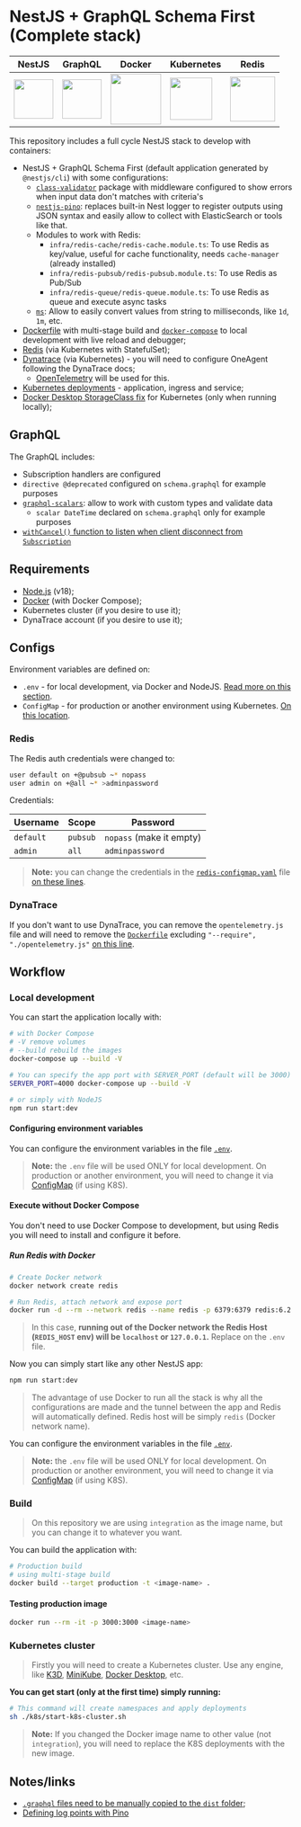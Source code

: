 # NestJS + GraphQL Schema First (Complete stack)

| NestJS                                                                | GraphQL                                                                                                                        | Docker                                                                                  | Kubernetes                                                                                                                                                             | Redis                                                                                        |
| --------------------------------------------------------------------- | ------------------------------------------------------------------------------------------------------------------------------ | --------------------------------------------------------------------------------------- | ---------------------------------------------------------------------------------------------------------------------------------------------------------------------- | -------------------------------------------------------------------------------------------- |
| <img src="https://docs.nestjs.com/assets/logo-small.svg" width="70"/> | <img src="https://upload.wikimedia.org/wikipedia/commons/thumb/1/17/GraphQL_Logo.svg/1200px-GraphQL_Logo.svg.png" width="70"/> | <img src="https://www.docker.com/wp-content/uploads/2022/03/Moby-logo.png" width="90"/> | <img src="https://upload.wikimedia.org/wikipedia/commons/thumb/3/39/Kubernetes_logo_without_workmark.svg/1200px-Kubernetes_logo_without_workmark.svg.png" width="75"/> | <img src="https://plugins.jetbrains.com/files/12820/199712/icon/pluginIcon.svg" width="80"/> |

This repository includes a full cycle NestJS stack to develop with containers:

- NestJS + GraphQL Schema First (default application generated by `@nestjs/cli`) with some configurations:
  - [`class-validator`](https://github.com/typestack/class-validator) package with middleware configured to show errors when input data don't matches with criteria's
  - [`nestjs-pino`](https://github.com/iamolegga/nestjs-pino): replaces built-in Nest logger to register outputs using JSON syntax and easily allow to collect with ElasticSearch or tools like that.
  - Modules to work with Redis:
    - `infra/redis-cache/redis-cache.module.ts`: To use Redis as key/value, useful for cache functionality, needs `cache-manager` (already installed)
    - `infra/redis-pubsub/redis-pubsub.module.ts`: To use Redis as Pub/Sub
    - `infra/redis-queue/redis-queue.module.ts`: To use Redis as queue and execute async tasks
  - [`ms`](https://github.com/vercel/ms): Allow to easily convert values from string to milliseconds, like `1d`, `1m`, etc.
- [Dockerfile](./Dockerfile) with multi-stage build and [`docker-compose`](./docker-compose.yml) to local development with live reload and debugger;
- [Redis](./k8s/redis/) (via Kubernetes with StatefulSet);
- [Dynatrace](./k8s/dynatrace/) (via Kubernetes) - you will need to configure OneAgent following the DynaTrace docs;
  - [OpenTelemetry](./opentelemetry.js) will be used for this.
- [Kubernetes deployments](./k8s/) - application, ingress and service;
- [Docker Desktop StorageClass fix](./k8s/docker-desktop/storageclass.yml) for Kubernetes (only when running locally);

## GraphQL

The GraphQL includes:

- Subscription handlers are configured
- `directive @deprecated` configured on `schema.graphql` for example purposes
- [`graphql-scalars`](https://the-guild.dev/graphql/scalars): allow to work with custom types and validate data
  - `scalar DateTime` declared on `schema.graphql` only for example purposes
- [`withCancel()` function to listen when client disconnect from `Subscription`](https://github.com/nestjs/graphql/issues/186#issuecomment-478238683)

## Requirements

- [Node.js](https://nodejs.org/en/) (v18);
- [Docker](https://www.docker.com/products/docker-desktop) (with Docker Compose);
- Kubernetes cluster (if you desire to use it);
- DynaTrace account (if you desire to use it);

## Configs

Environment variables are defined on:

- `.env` - for local development, via Docker and NodeJS. [Read more on this section](#configuring-environment-variables).
- `ConfigMap` - for production or another environment using Kubernetes. [On this location](./k8s/configmap.yml).

### Redis

The Redis auth credentials were changed to:

```bash
user default on +@pubsub ~* nopass
user admin on +@all ~* >adminpassword
```

Credentials:

| Username  | Scope    | Password                 |
| --------- | -------- | ------------------------ |
| `default` | `pubsub` | `nopass` (make it empty) |
| `admin`   | `all`    | `adminpassword`          |

> **Note:** you can change the credentials in the [`redis-configmap.yaml`](./k8s/redis/redis-configmap.yaml) file [on these lines](https://github.com/tiagoboeing/nestjs-graphql-schemafirst-docker-k8s/blob/5ad865af51fccf942550d991a662796b34f957ca/k8s/redis/redis-configmap.yaml#L768-L770).

### DynaTrace

If you don't want to use DynaTrace, you can remove the `opentelemetry.js` file and will need to remove the [`Dockerfile`](./Dockerfile) excluding `"--require", "./opentelemetry.js"` [on this line](https://github.com/tiagoboeing/nestjs-graphql-schemafirst-docker-k8s/blob/2c7daad63ea0fe7712353334aaa1d0702caee989/Dockerfile#L62).

## Workflow

### Local development

You can start the application locally with:

```bash
# with Docker Compose
# -V remove volumes
# --build rebuild the images
docker-compose up --build -V

# You can specify the app port with SERVER_PORT (default will be 3000)
SERVER_PORT=4000 docker-compose up --build -V

# or simply with NodeJS
npm run start:dev
```

#### Configuring environment variables

You can configure the environment variables in the file [`.env`](./.env).

> **Note:** the `.env` file will be used ONLY for local development. On production or another environment, you will need to change it via [ConfigMap](./k8s/configmap.yml) (if using K8S).

#### Execute without Docker Compose

You don't need to use Docker Compose to development, but using Redis you will need to install and configure it before.

##### Run Redis with Docker

```bash
# Create Docker network
docker network create redis

# Run Redis, attach network and expose port
docker run -d --rm --network redis --name redis -p 6379:6379 redis:6.2.3-alpine
```

> In this case, **running out of the Docker network the Redis Host (`REDIS_HOST` env) will be `localhost` or `127.0.0.1`.** Replace on the `.env` file.

Now you can simply start like any other NestJS app:

```bash
npm run start:dev
```

> The advantage of use Docker to run all the stack is why all the configurations are made and the tunnel between the app and Redis will automatically defined. Redis host will be simply `redis` (Docker network name).

You can configure the environment variables in the file [`.env`](./.env).

> **Note:** the `.env` file will be used ONLY for local development. On production or another environment, you will need to change it via [ConfigMap](./k8s/configmap.yml) (if using K8S).

### Build

> On this repository we are using `integration` as the image name, but you can change it to whatever you want.

You can build the application with:

```bash
# Production build
# using multi-stage build
docker build --target production -t <image-name> .
```

#### Testing production image

```bash
docker run --rm -it -p 3000:3000 <image-name>
```

### Kubernetes cluster

> Firstly you will need to create a Kubernetes cluster. Use any engine, like [K3D](https://k3d.io/), [MiniKube](https://minikube.sigs.k8s.io/docs/start/), [Docker Desktop](https://www.docker.com/products/docker-desktop), etc.

**You can get start (only at the first time) simply running:**

```bash
# This command will create namespaces and apply deployments
sh ./k8s/start-k8s-cluster.sh
```

> **Note:** If you changed the Docker image name to other value (not `integration`), you will need to replace the K8S deployments with the new image.

## Notes/links

- [`.graphql` files need to be manually copied to the `dist` folder](https://github.com/nestjs/graphql/issues/135);
- [Defining log points with Pino](https://github.com/iamolegga/nestjs-pino#example)
